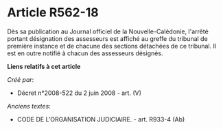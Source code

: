 # Article R562-18

Dès sa publication au Journal officiel de la Nouvelle-Calédonie, l'arrêté portant désignation des assesseurs est affiché au
greffe du tribunal de première instance et de chacune des sections détachées de ce tribunal. Il est en outre notifié à chacun
des assesseurs désignés.

**Liens relatifs à cet article**

_Créé par_:

  - Décret n°2008-522 du 2 juin 2008 - art. (V)

_Anciens textes_:

  - CODE DE L'ORGANISATION JUDICIAIRE. - art. R933-4 (Ab)
